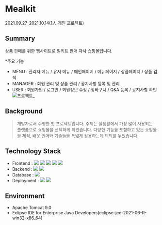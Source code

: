 
# Mealkit
2021.09.27-2021.10.14(1人 개인 프로젝트)

## Summary
상품 판매를 위한 웹사이트로 밀키트 판매 자사 쇼핑몰입니다.

*주요 기능
* MENU : 관리자 메뉴 / 유저 메뉴 / 메인페이지 / 메뉴페이지 / 상품페이지 / 상품 검색
* MANAGER : 회원 관리 및 상품 관리 / 공지사항 등록 및 관리
* USER : 회원가입 / 로그인 / 회원정보 수정 / 장바구니 / Q&A 등록 / 공지사항 확인
![프로젝트_](https://user-images.githubusercontent.com/88270330/139069508-f8035a68-cb92-478c-b18d-5258be70b3b6.gif)

## Background
> 개발자로서 수행한 첫 프로젝트입니다.
주제는 실생활에서 가장 많이 사용되는 플랫폼으로 쇼핑몰을 선택하게 되었습니다.
다양한 기능을 포함하고 있는 쇼핑몰을 제작, 배운 언어와 기술들을 폭넓게 활용하는데 의의를 두었습니다.

## Technology Stack
* Frontend : 
<img src="https://img.shields.io/badge/HTML5-E34F26?style=flat-square&logo=HTML5&logoColor=white"/>&nbsp;<img src="https://img.shields.io/badge/CSS3-1572B6?style=flat-square&logo=CSS&logoColor=white"/>&nbsp;<img src="https://img.shields.io/badge/JavaScript-F7DF1E?style=flat-square&logo=JavaScript&logoColor=black"/>&nbsp;<img src="https://img.shields.io/badge/jQuery-0769AD?style=flat-square&logo=jQuery&logoColor=white"/>&nbsp;<img src="https://img.shields.io/badge/Bootstrap-7952B3?style=flat-square&logo=Bootstrap&logoColor=black"/>
* Backend : 
<img src="https://img.shields.io/badge/Java-007396?style=flat-square&logo=Java&logoColor=black"/>&nbsp;<img src="https://img.shields.io/badge/Servelets&Jsp-007396?style=flat-square&logo=Servelets&Jsp&logoColor=black"/>
* Database : <img src="https://img.shields.io/badge/MySQL-4479A1?style=flat-square&logo=MySQL&logoColor=black"/>
* Deployment : 
<img src="https://img.shields.io/badge/Visual Studio-5C2D91?style=flat-square&logo=Visual Studio&logoColor=black"/>&nbsp;<img src="https://img.shields.io/badge/Eclipse IDE-2C2255?style=flat-square&logo=Eclipse IDE&logoColor=black"/>

## Environment
* Apache Tomcat 9.0
* Eclipse IDE for Enterprise Java Developers(eclipse-jee-2021-06-R-win32-x86_64)
